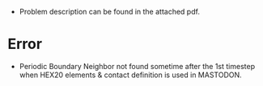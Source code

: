 * Problem description can be found in the attached pdf.
# Error #
* Periodic Boundary Neighbor not found sometime after the 1st timestep when HEX20 elements & contact definition is used in MASTODON.
